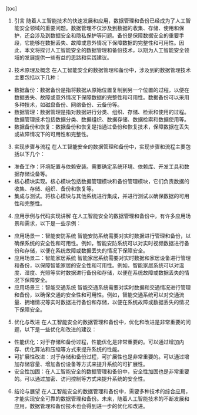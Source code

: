 
[toc]                    
                
                
1. 引言
随着人工智能技术的快速发展和应用，数据管理和备份已经成为了人工智能安全领域的重要问题。数据管理不仅涉及到数据的收集、存储、使用和保护，还会涉及到数据安全和隐私保护等问题。备份是保障数据安全的重要手段，它能够在数据丢失、故障或意外情况下保障数据的完整性和可用性。因此，本文将探讨人工智能安全的数据管理和备份技术，以期为人工智能安全领域的发展提供一些有益的思路和实践建议。

2. 技术原理及概念
在人工智能安全的数据管理和备份中，涉及到的数据管理技术主要包括以下几种：

- 数据备份：数据备份是指将数据从原始位置复制到另一个位置的过程，以便在数据丢失、故障或意外情况下保障数据的完整性和可用性。数据备份可以采用多种技术，如磁盘备份、网络备份、云备份等。
- 数据管理：数据管理是指对数据进行分类、组织、存储、检索和使用的过程。数据管理技术包括数据分类、数据组织、数据存储、数据检索和数据使用等。
- 数据备份和恢复：数据备份和恢复是指通过备份和恢复技术，保障数据在丢失或故障情况下的可用性和完整性。

3. 实现步骤与流程
在人工智能安全的数据管理和备份中，实现步骤和流程主要包括以下几个：

- 准备工作：环境配置与依赖安装。需要确定系统环境、依赖库、开发工具和数据存储设备等。
- 核心模块实现。核心模块包括数据管理模块和备份管理模块，它们负责数据的收集、存储、组织、备份和恢复等。
- 集成与测试。将核心模块与其他系统进行集成，并进行测试以确保数据的可用性和完整性。

4. 应用示例与代码实现讲解
在人工智能安全的数据管理和备份中，有许多应用场景和需求，以下是一些示例：

- 应用场景一：智能安防系统
智能安防系统需要对实时数据进行管理和备份，以确保系统的安全性和可用性。例如，智能安防系统可以对实时视频数据进行备份和存储，以便在系统故障或数据丢失的情况下保障安全。
- 应用场景二：智能家居系统
智能家居系统需要对实时数据和家居设备进行管理和备份，以保障智能家居的安全性和可用性。例如，智能家居系统可以对温度、湿度、光照等实时数据进行备份和存储，以便在系统故障或数据丢失的情况下保障安全。
- 应用场景三：智能交通系统
智能交通系统需要对实时数据和交通情况进行管理和备份，以确保交通的安全性和可用性。例如，智能交通系统可以对交通流量、拥堵情况等实时数据进行备份和存储，以便在系统故障或数据丢失的情况下保障安全。

5. 优化与改进
在人工智能安全的数据管理和备份中，优化和改进是非常重要的问题，以下是一些优化和改进的建议：

- 性能优化：对于存储和备份过程，性能优化是非常重要的。可以通过增加内存、优化算法和压缩等方式来提升系统的性能。
- 可扩展性改进：对于存储和备份过程，可扩展性也是非常重要的。可以通过增加存储容量、增加备份设备等方式来提升系统的可扩展性。
- 安全性加固：在人工智能安全的数据管理和备份中，安全性加固也是非常重要的。可以通过加密、访问控制等方式来提升系统的安全性。

6. 结论与展望
在人工智能安全的数据管理和备份中，需要多种技术的综合应用，才能实现安全可靠的数据管理和备份。未来，随着人工智能技术的不断发展和应用，数据管理和备份技术也会得到进一步的优化和改进。

